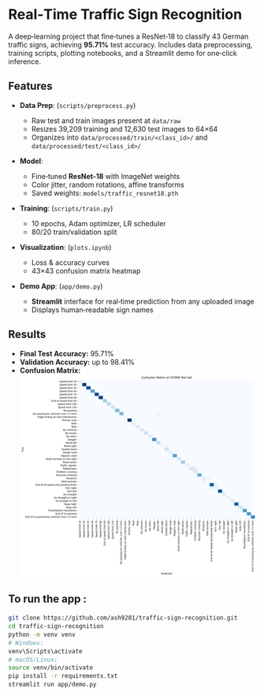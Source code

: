 # Real‑Time Traffic Sign Recognition

A deep‑learning project that fine‑tunes a ResNet‑18 to classify 43 German traffic signs, achieving **95.71%** test accuracy. Includes data preprocessing, training scripts, plotting notebooks, and a Streamlit demo for one‑click inference.

## Features

- **Data Prep**: (`scripts/preprocess.py`)
  - Raw test and train images present at `data/raw`
  - Resizes 39,209 training and 12,630 test images to 64×64 
  - Organizes into `data/processed/train/<class_id>/` and `data/processed/test/<class_id>/`  

- **Model**:
  - Fine‑tuned **ResNet‑18** with ImageNet weights  
  - Color jitter, random rotations, affine transforms  
  - Saved weights: `models/traffic_resnet18.pth`
 
- **Training**: (`scripts/train.py`)
  - 10 epochs, Adam optimizer, LR scheduler  
  - 80/20 train/validation split

- **Visualization**: (`plots.ipynb`)
  - Loss & accuracy curves   
  - 43×43 confusion matrix heatmap  

- **Demo App**: (`app/demo.py`) 
  - **Streamlit** interface for real‑time prediction from any uploaded image  
  - Displays human‑readable sign names

## Results
- **Final Test Accuracy:** 95.71%  
- **Validation Accuracy:** up to 98.41%  
- **Confusion Matrix:**  
  ![Confusion Matrix](screenshots/confusion_matrix.png)
  
## To run the app :
```bash
git clone https://github.com/ash9201/traffic‑sign‑recognition.git
cd traffic-sign-recognition
python -m venv venv
# Windows:
venv\Scripts\activate
# macOS/Linux:
source venv/bin/activate
pip install -r requirements.txt
streamlit run app/demo.py
